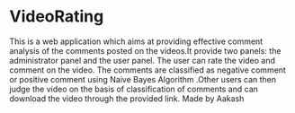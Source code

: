 # VideoRating
This is a web application which aims at providing effective comment analysis of the comments posted on the videos.It provide two panels: the administrator panel and the user panel.
The user can rate the video and comment on the video. The comments are classified as negative comment or positive comment using Naive Bayes Algorithm .Other users can then judge the video on the basis of classification of comments and can download the video through the provided link.
Made by Aakash
